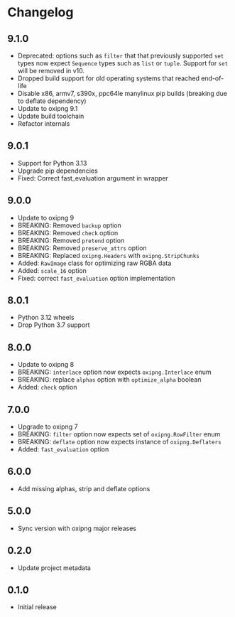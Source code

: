 # Changelog

## 9.1.0

- Deprecated: options such as `filter` that that previously supported `set`
  types now expect `Sequence` types such as `list` or `tuple`. Support for `set`
  will be removed in v10.
- Dropped build support for old operating systems that reached end-of-life
- Disable x86, armv7, s390x, ppc64le manylinux pip builds (breaking due to deflate dependency)
- Update to oxipng 9.1
- Update build toolchain
- Refactor internals

## 9.0.1

- Support for Python 3.13
- Upgrade pip dependencies
- Fixed: Correct fast_evaluation argument in wrapper

## 9.0.0

- Update to oxipng 9
- BREAKING: Removed `backup` option
- BREAKING: Removed `check` option
- BREAKING: Removed `pretend` option
- BREAKING: Removed `preserve_attrs` option
- BREAKING: Replaced `oxipng.Headers` with `oxipng.StripChunks`
- Added: `RawImage` class for optimizing raw RGBA data
- Added: `scale_16` option
- Fixed: correct `fast_evaluation` option implementation

## 8.0.1

- Python 3.12 wheels
- Drop Python 3.7 support

## 8.0.0

- Update to oxipng 8
- BREAKING: `interlace` option now expects `oxipng.Interlace` enum
- BREAKING: replace `alphas` option with `optimize_alpha` boolean
- Added: `check` option

## 7.0.0

- Upgrade to oxipng 7
- BREAKING: `filter` option now expects set of `oxipng.RowFilter` enum
- BREAKING: `deflate` option now expects instance of `oxipng.Deflaters`
- Added: `fast_evaluation` option

## 6.0.0

- Add missing alphas, strip and deflate options

## 5.0.0

- Sync version with oxipng major releases

## 0.2.0

- Update project metadata

## 0.1.0

- Initial release
